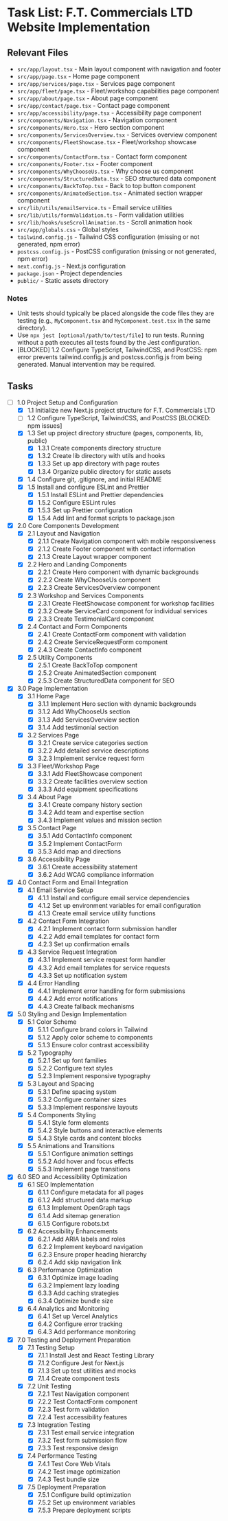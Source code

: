# Task List: F.T. Commercials LTD Website Implementation

## Relevant Files

- `src/app/layout.tsx` - Main layout component with navigation and footer
- `src/app/page.tsx` - Home page component
- `src/app/services/page.tsx` - Services page component
- `src/app/fleet/page.tsx` - Fleet/workshop capabilities page component
- `src/app/about/page.tsx` - About page component
- `src/app/contact/page.tsx` - Contact page component
- `src/app/accessibility/page.tsx` - Accessibility page component
- `src/components/Navigation.tsx` - Navigation component
- `src/components/Hero.tsx` - Hero section component
- `src/components/ServicesOverview.tsx` - Services overview component
- `src/components/FleetShowcase.tsx` - Fleet/workshop showcase component
- `src/components/ContactForm.tsx` - Contact form component
- `src/components/Footer.tsx` - Footer component
- `src/components/WhyChooseUs.tsx` - Why choose us component
- `src/components/StructuredData.tsx` - SEO structured data component
- `src/components/BackToTop.tsx` - Back to top button component
- `src/components/AnimatedSection.tsx` - Animated section wrapper component
- `src/lib/utils/emailService.ts` - Email service utilities
- `src/lib/utils/formValidation.ts` - Form validation utilities
- `src/lib/hooks/useScrollAnimation.ts` - Scroll animation hook
- `src/app/globals.css` - Global styles
- `tailwind.config.js` - Tailwind CSS configuration (missing or not generated, npm error)
- `postcss.config.js` - PostCSS configuration (missing or not generated, npm error)
- `next.config.js` - Next.js configuration
- `package.json` - Project dependencies
- `public/` - Static assets directory

### Notes

- Unit tests should typically be placed alongside the code files they are testing (e.g., `MyComponent.tsx` and `MyComponent.test.tsx` in the same directory).
- Use `npx jest [optional/path/to/test/file]` to run tests. Running without a path executes all tests found by the Jest configuration.
- [BLOCKED] 1.2 Configure TypeScript, TailwindCSS, and PostCSS: npm error prevents tailwind.config.js and postcss.config.js from being generated. Manual intervention may be required.

## Tasks

- [ ] 1.0 Project Setup and Configuration
  - [x] 1.1 Initialize new Next.js project structure for F.T. Commercials LTD
  - [ ] 1.2 Configure TypeScript, TailwindCSS, and PostCSS [BLOCKED: npm issues]
  - [x] 1.3 Set up project directory structure (pages, components, lib, public)
    - [x] 1.3.1 Create components directory structure
    - [x] 1.3.2 Create lib directory with utils and hooks
    - [x] 1.3.3 Set up app directory with page routes
    - [x] 1.3.4 Organize public directory for static assets
  - [x] 1.4 Configure git, .gitignore, and initial README
  - [x] 1.5 Install and configure ESLint and Prettier
    - [x] 1.5.1 Install ESLint and Prettier dependencies
    - [x] 1.5.2 Configure ESLint rules
    - [x] 1.5.3 Set up Prettier configuration
    - [x] 1.5.4 Add lint and format scripts to package.json
- [x] 2.0 Core Components Development
  - [x] 2.1 Layout and Navigation
    - [x] 2.1.1 Create Navigation component with mobile responsiveness
    - [x] 2.1.2 Create Footer component with contact information
    - [x] 2.1.3 Create Layout wrapper component
  - [x] 2.2 Hero and Landing Components
    - [x] 2.2.1 Create Hero component with dynamic backgrounds
    - [x] 2.2.2 Create WhyChooseUs component
    - [x] 2.2.3 Create ServicesOverview component
  - [x] 2.3 Workshop and Services Components
    - [x] 2.3.1 Create FleetShowcase component for workshop facilities
    - [x] 2.3.2 Create ServiceCard component for individual services
    - [x] 2.3.3 Create TestimonialCard component
  - [x] 2.4 Contact and Form Components
    - [x] 2.4.1 Create ContactForm component with validation
    - [x] 2.4.2 Create ServiceRequestForm component
    - [x] 2.4.3 Create ContactInfo component
  - [x] 2.5 Utility Components
    - [x] 2.5.1 Create BackToTop component
    - [x] 2.5.2 Create AnimatedSection component
    - [x] 2.5.3 Create StructuredData component for SEO
- [x] 3.0 Page Implementation
  - [x] 3.1 Home Page
    - [x] 3.1.1 Implement Hero section with dynamic backgrounds
    - [x] 3.1.2 Add WhyChooseUs section
    - [x] 3.1.3 Add ServicesOverview section
    - [x] 3.1.4 Add testimonial section
  - [x] 3.2 Services Page
    - [x] 3.2.1 Create service categories section
    - [x] 3.2.2 Add detailed service descriptions
    - [x] 3.2.3 Implement service request form
  - [x] 3.3 Fleet/Workshop Page
    - [x] 3.3.1 Add FleetShowcase component
    - [x] 3.3.2 Create facilities overview section
    - [x] 3.3.3 Add equipment specifications
  - [x] 3.4 About Page
    - [x] 3.4.1 Create company history section
    - [x] 3.4.2 Add team and expertise section
    - [x] 3.4.3 Implement values and mission section
  - [x] 3.5 Contact Page
    - [x] 3.5.1 Add ContactInfo component
    - [x] 3.5.2 Implement ContactForm
    - [x] 3.5.3 Add map and directions
  - [x] 3.6 Accessibility Page
    - [x] 3.6.1 Create accessibility statement
    - [x] 3.6.2 Add WCAG compliance information
- [x] 4.0 Contact Form and Email Integration
  - [x] 4.1 Email Service Setup
    - [x] 4.1.1 Install and configure email service dependencies
    - [x] 4.1.2 Set up environment variables for email configuration
    - [x] 4.1.3 Create email service utility functions
  - [x] 4.2 Contact Form Integration
    - [x] 4.2.1 Implement contact form submission handler
    - [x] 4.2.2 Add email templates for contact form
    - [x] 4.2.3 Set up confirmation emails
  - [x] 4.3 Service Request Integration
    - [x] 4.3.1 Implement service request form handler
    - [x] 4.3.2 Add email templates for service requests
    - [x] 4.3.3 Set up notification system
  - [x] 4.4 Error Handling
    - [x] 4.4.1 Implement error handling for form submissions
    - [x] 4.4.2 Add error notifications
    - [x] 4.4.3 Create fallback mechanisms
- [x] 5.0 Styling and Design Implementation
  - [x] 5.1 Color Scheme
    - [x] 5.1.1 Configure brand colors in Tailwind
    - [x] 5.1.2 Apply color scheme to components
    - [x] 5.1.3 Ensure color contrast accessibility
  - [x] 5.2 Typography
    - [x] 5.2.1 Set up font families
    - [x] 5.2.2 Configure text styles
    - [x] 5.2.3 Implement responsive typography
  - [x] 5.3 Layout and Spacing
    - [x] 5.3.1 Define spacing system
    - [x] 5.3.2 Configure container sizes
    - [x] 5.3.3 Implement responsive layouts
  - [x] 5.4 Components Styling
    - [x] 5.4.1 Style form elements
    - [x] 5.4.2 Style buttons and interactive elements
    - [x] 5.4.3 Style cards and content blocks
  - [x] 5.5 Animations and Transitions
    - [x] 5.5.1 Configure animation settings
    - [x] 5.5.2 Add hover and focus effects
    - [x] 5.5.3 Implement page transitions
- [x] 6.0 SEO and Accessibility Optimization
  - [x] 6.1 SEO Implementation
    - [x] 6.1.1 Configure metadata for all pages
    - [x] 6.1.2 Add structured data markup
    - [x] 6.1.3 Implement OpenGraph tags
    - [x] 6.1.4 Add sitemap generation
    - [x] 6.1.5 Configure robots.txt
  - [x] 6.2 Accessibility Enhancements
    - [x] 6.2.1 Add ARIA labels and roles
    - [x] 6.2.2 Implement keyboard navigation
    - [x] 6.2.3 Ensure proper heading hierarchy
    - [x] 6.2.4 Add skip navigation link
  - [x] 6.3 Performance Optimization
    - [x] 6.3.1 Optimize image loading
    - [x] 6.3.2 Implement lazy loading
    - [x] 6.3.3 Add caching strategies
    - [x] 6.3.4 Optimize bundle size
  - [x] 6.4 Analytics and Monitoring
    - [x] 6.4.1 Set up Vercel Analytics
    - [x] 6.4.2 Configure error tracking
    - [x] 6.4.3 Add performance monitoring
- [x] 7.0 Testing and Deployment Preparation
  - [x] 7.1 Testing Setup
    - [x] 7.1.1 Install Jest and React Testing Library
    - [x] 7.1.2 Configure Jest for Next.js
    - [x] 7.1.3 Set up test utilities and mocks
    - [x] 7.1.4 Create component tests
  - [x] 7.2 Unit Testing
    - [x] 7.2.1 Test Navigation component
    - [x] 7.2.2 Test ContactForm component
    - [x] 7.2.3 Test form validation
    - [x] 7.2.4 Test accessibility features
  - [x] 7.3 Integration Testing
    - [x] 7.3.1 Test email service integration
    - [x] 7.3.2 Test form submission flow
    - [x] 7.3.3 Test responsive design
  - [x] 7.4 Performance Testing
    - [x] 7.4.1 Test Core Web Vitals
    - [x] 7.4.2 Test image optimization
    - [x] 7.4.3 Test bundle size
  - [x] 7.5 Deployment Preparation
    - [x] 7.5.1 Configure build optimization
    - [x] 7.5.2 Set up environment variables
    - [x] 7.5.3 Prepare deployment scripts
